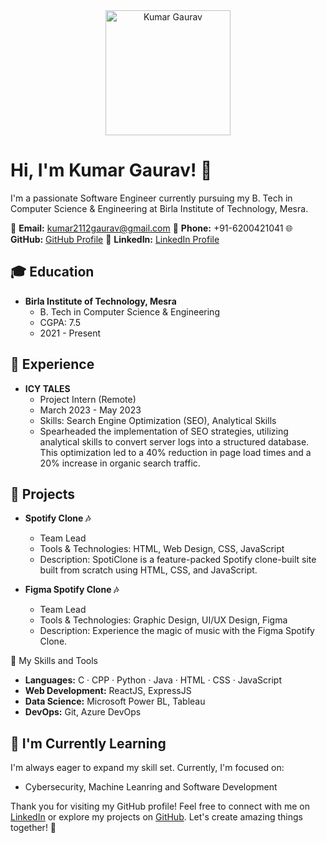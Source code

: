 <div align="center">
    <img src="https://github.com/DrMessLord/Images/blob/main/GT%23.png?raw=true" alt="Kumar Gaurav" width="200" height="200">
</div>

# Hi, I'm Kumar Gaurav! 👋

I'm a passionate Software Engineer currently pursuing my B. Tech in Computer Science & Engineering at Birla Institute of Technology, Mesra.

📧 **Email:** kumar2112gaurav@gmail.com
📱 **Phone:** +91-6200421041
🌐 **GitHub:** [GitHub Profile](https://github.com/your-username)
💼 **LinkedIn:** [LinkedIn Profile](https://www.linkedin.com/in/your-linkedin-profile)

## 🎓 Education

- **Birla Institute of Technology, Mesra**
  - B. Tech in Computer Science & Engineering
  - CGPA: 7.5
  - 2021 - Present


## 💼 Experience

- **ICY TALES**
  - Project Intern (Remote)
  - March 2023 - May 2023
  - Skills: Search Engine Optimization (SEO), Analytical Skills
  - Spearheaded the implementation of SEO strategies, utilizing analytical skills to convert server logs into a structured database. This optimization led to a 40% reduction in page load times and a 20% increase in organic search traffic.

## 🚀 Projects

- **Spotify Clone 🎶**
  - Team Lead
  - Tools & Technologies: HTML, Web Design, CSS, JavaScript
  - Description: SpotiClone is a feature-packed Spotify clone-built site built from scratch using HTML, CSS, and JavaScript.

- **Figma Spotify Clone 🎶**
  - Team Lead
  - Tools & Technologies: Graphic Design, UI/UX Design, Figma
  - Description: Experience the magic of music with the Figma Spotify Clone.

🚀 My Skills and Tools

- **Languages:** C · CPP · Python · Java · HTML · CSS · JavaScript
- **Web Development:** ReactJS, ExpressJS
- **Data Science:** Microsoft Power BL, Tableau
- **DevOps:** Git, Azure DevOps
  

## 🌱 I'm Currently Learning

I'm always eager to expand my skill set. Currently, I'm focused on:

- Cybersecurity, Machine Leanring and Software Development

Thank you for visiting my GitHub profile! Feel free to connect with me on [LinkedIn](https://www.linkedin.com/in/gauravtiwary21/) or explore my projects on [GitHub](https://github.com/DrMessLord). Let's create amazing things together! 🚀
